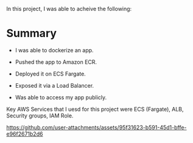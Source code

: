 In this project, I was able to acheive the following:

# Summary
- I was able to dockerize an app.

- Pushed the app to Amazon ECR.

- Deployed it on ECS Fargate.

- Exposed it via a Load Balancer.

- Was able to access my app publicly.

Key AWS Services that I uesd for this project were ECS (Fargate), ALB, Security groups, IAM Role.


https://github.com/user-attachments/assets/95f31623-b591-45d1-bffe-e96f2671b2d6

